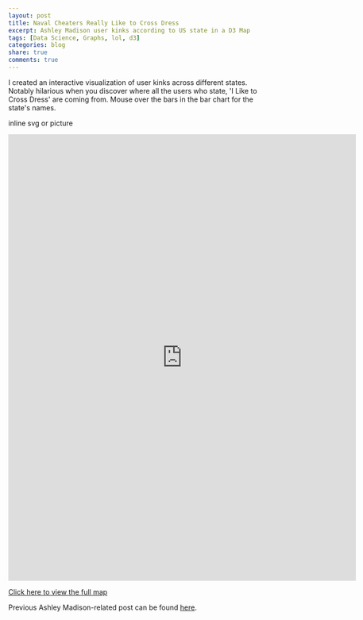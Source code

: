 ```yaml
---
layout: post
title: Naval Cheaters Really Like to Cross Dress
excerpt: Ashley Madison user kinks according to US state in a D3 Map
tags: [Data Science, Graphs, lol, d3]
categories: blog
share: true
comments: true
---
```


I created an interactive visualization of user kinks across different states. Notably hilarious when you discover where all the users who state, 'I Like to Cross Dress' are coming from. Mouse over the bars in the bar chart for the state's names.

inline svg or picture

<iframe src="http://bl.ocks.org/potatochip/raw/756ef5fcc9febfb4fd66/" marginwidth="0" marginheight="0" scrolling="yes" width="700" height="900" frameborder="0">Browswer not supported</iframe>

[Click here to view the full map](http://bl.ocks.org/potatochip/raw/756ef5fcc9febfb4fd66/)


Previous Ashley Madison-related post can be found [here](http://gifsandgraphs.com/articles/2015-8-24-Dear-Ashley-Madison).
